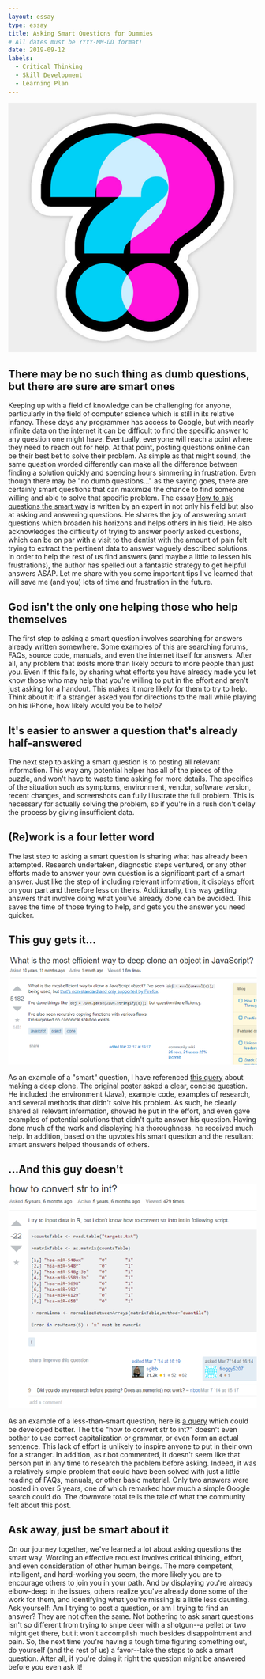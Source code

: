 ```yaml
---
layout: essay
type: essay
title: Asking Smart Questions for Dummies
# All dates must be YYYY-MM-DD format!
date: 2019-09-12
labels:
  - Critical Thinking
  - Skill Development
  - Learning Plan
---
```


<img class="ui tiny left circular floated image" src="../images/QM.jpg">

## There may be no such thing as dumb questions, but there are sure are smart ones

  Keeping up with a field of knowledge can be challenging for anyone, particularly in the field of computer science which is still in its relative infancy.  These days any programmer has access to Google, but with nearly infinite data on the internet it can be difficult to find the specific answer to any question one might have.  Eventually, everyone will reach a point where they need to reach out for help.  At that point, posting questions online can be their best bet to solve their problem.  As simple as that might sound, the same question worded differently can make all the difference between finding a solution quickly and spending hours simmering in frustration.  Even though there may be "no dumb questions..." as the saying goes, there are certainly smart questions that can maximize the chance to find someone willing and able to solve that specific problem.  The essay <a href="http://www.catb.org/esr/faqs/smart-questions.html">How to ask questions the smart way</a> is written by an expert in not only his field but also at asking and answering questions.  He shares the joy of answering smart questions which broaden his horizons and helps others in his field.  He also acknowledges the difficulty of trying to answer poorly asked questions, which can be on par with a visit to the dentist with the amount of pain felt trying to extract the pertinent data to answer vaguely described solutions.  In order to help the rest of us find answers (and maybe a little to lessen his frustrations), the author has spelled out a fantastic strategy to get helpful answers ASAP.  Let me share with you some important tips I've learned that will save me (and you) lots of time and frustration in the future.
  
## God isn't the only one helping those who help themselves
  
  The first step to asking a smart question involves searching for answers already written somewhere.  Some examples of this are searching forums, FAQs, source code, manuals, and even the internet itself for answers.  After all, any problem that exists more than likely occurs to more people than just you.  Even if this fails, by sharing what efforts you have already made you let know those who may help that you're willing to put in the effort and aren't just asking for a handout.  This makes it more likely for them to try to help.  Think about it: if a stranger asked you for directions to the mall while playing on his iPhone, how likely would you be to help?
  
## It's easier to answer a question that's already half-answered

  The next step to asking a smart question is to posting all relevant information.  This way any potential helper has all of the pieces of the puzzle, and won't have to waste time asking for more details.  The specifics of the situation such as symptoms, environment, vendor, software version, recent changes,  and screenshots can fully illustrate the full problem.  This is necessary for actually solving the problem, so if you're in a rush don't delay the process by giving insufficient data.
  
## (Re)work is a four letter word
  
  The last step to asking a smart question is sharing what has already been attempted.  Research undertaken, diagnostic steps ventured, or any other efforts made to answer your own question is a significant part of a smart answer.  Just like the step of including relevant information, it displays effort on your part and therefore less on theirs.  Additionally, this way getting answers that involve doing what you've already done can be avoided. This saves the time of those trying to help, and gets you the answer you need quicker.
  
## This guy gets it...

<img class="ui large image" src="../images/SQ.png">

  As an example of a "smart" question, I have referenced <a href="https://stackoverflow.com/questions/122102/what-is-the-most-efficient-way-to-deep-clone-an-object-in-javascript">this query</a> about making a deep clone.  The original poster asked a clear, concise question.  He included the environment (Java), example code, examples of research, and several methods that didn't solve his problem.  As such, he clearly shared all relevant information, showed he put in the effort, and even gave examples of potential solutions that didn't quite answer his question.  Having done much of the work and displaying his thoroughness, he received much help.  In addition, based on the upvotes his smart question and the resultant smart answers helped thousands of others.
  
## ...And this guy doesn't

<img class="ui large image" src="../images/DQ.png">

  As an example of a less-than-smart question, here is <a href="https://stackoverflow.com/questions/22255159/how-to-convert-str-to-int">a query</a> which could be developed better.  The title "how to convert str to int?" doesn't even bother to use correct capitalization or grammar, or even form an actual sentence.  This lack of effort is unlikely to inspire anyone to put in their own for a stranger.  In addition, as r.bot commented, it doesn't seem like that person put in any time to research the problem before asking.  Indeed, it was a relatively simple problem that could have been solved with just a little reading of FAQs, manuals, or other basic material.  Only two answers were posted in over 5 years, one of which remarked how much a simple Google search could do.  The downvote total tells the tale of what the community felt about this post.
  
## Ask away, just be smart about it

  On our journey together, we've learned a lot about asking questions the smart way.  Wording an effective request involves critical thinking, effort, and even consideration of other human beings.  The more competent, intelligent, and hard-working you seem, the more likely you are to encourage others to join you in your path.  And by displaying you're already elbow-deep in the issues, others realize you've already done some of the work for them, and identifying what you're missing is a little less daunting.  Ask yourself: Am I trying to post a question, or am I trying to find an answer?  They are not often the same.  Not bothering to ask smart questions isn't so different from trying to snipe deer with a shotgun--a pellet or two might get there, but it won't accomplish much besides disappointment and pain.  So, the next time you're having a tough time figuring something out, do yourself (and the rest of us) a favor--take the steps to ask a smart question.  After all, if you're doing it right the question might be answered before you even ask it!
